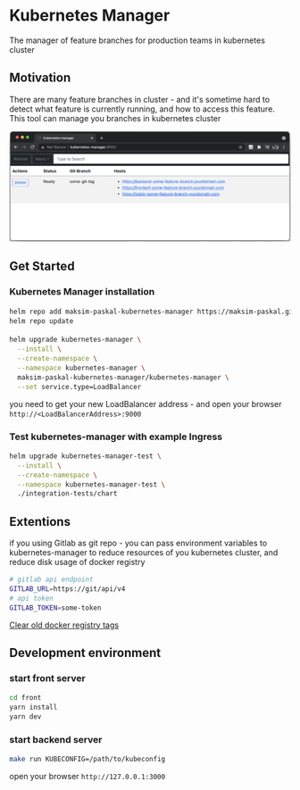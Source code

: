 # Kubernetes Manager

The manager of feature branches for production teams in kubernetes cluster

## Motivation

There are many feature branches in cluster - and it's sometime hard to detect what feature is currently running, and how to access this feature. This tool can manage you branches in kubernetes cluster

![kubernetes-manager-gui](https://raw.githubusercontent.com/maksim-paskal/artwork/master/kubernetes-manager-gui.png)

## Get Started

### Kubernetes Manager installation

```bash
helm repo add maksim-paskal-kubernetes-manager https://maksim-paskal.github.io/kubernetes-manager
helm repo update

helm upgrade kubernetes-manager \
  --install \
  --create-namespace \
  --namespace kubernetes-manager \
  maksim-paskal-kubernetes-manager/kubernetes-manager \
  --set service.type=LoadBalancer
```

you need to get your new LoadBalancer address - and open your browser `http://<LoadBalancerAddress>:9000`

### Test kubernetes-manager with example Ingress

```bash
helm upgrade kubernetes-manager-test \
  --install \
  --create-namespace \
  --namespace kubernetes-manager-test \
  ./integration-tests/chart
```

## Extentions

if you using Gitlab as git repo - you can pass environment variables to kubernetes-manager to reduce resources of you kubernetes cluster, and reduce disk usage of docker registry

```bash
# gitlab api endpoint
GITLAB_URL=https://git/api/v4
# api token
GITLAB_TOKEN=some-token
```

[Clear old docker registry tags](https://github.com/maksim-paskal/gitlab-registry-cleaner)

## Development environment

### start front server

```bash
cd front
yarn install
yarn dev
```

### start backend server

```bash
make run KUBECONFIG=/path/to/kubeconfig
```

open your browser `http://127.0.0.1:3000`
